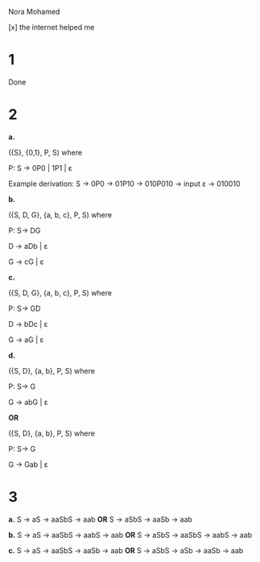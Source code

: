 Nora Mohamed

[x] the internet helped me

# 1
Done

# 2

**a.**

({S}, {0,1}, P, S) where 

P: S -> 0P0 | 1P1 | ε

Example derivation: S -> 0P0 -> 01P10 -> 010P010 -> input ε -> 010010


**b.**

({S, D, G}, {a, b, c}, P, S) where 

P: S-> DG

D -> aDb | ε

G -> cG | ε

**c.**

({S, D, G}, {a, b, c}, P, S) where 

P: S-> GD

D -> bDc | ε

G -> aG | ε

**d.**

({S, D}, {a, b}, P, S) where 

P: S-> G

G -> abG | ε

**OR**

({S, D}, {a, b}, P, S) where 

P: S-> G

G -> Gab | ε

# 3

**a.** S -> aS -> aaSbS -> aab **OR** S -> aSbS -> aaSb -> aab

**b.** S -> aS -> aaSbS -> aabS -> aab **OR** S -> aSbS -> aaSbS -> aabS -> aab

**c.** S -> aS -> aaSbS -> aaSb -> aab **OR** S -> aSbS -> aSb -> aaSb -> aab
